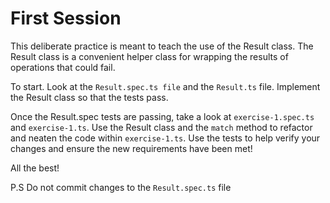 # First Session
This deliberate practice is meant to teach the use of the Result class.
The Result class is a convenient helper class for wrapping the results of operations that could fail.

To start. Look at the `Result.spec.ts file` and the `Result.ts` file.
Implement the Result class so that the tests pass.

Once the Result.spec tests are passing, take a look at `exercise-1.spec.ts` and `exercise-1.ts`.
Use the Result class and the `match` method to refactor and neaten the code within `exercise-1.ts`.
Use the tests to help verify your changes and ensure the new requirements have been met!

All the best!

P.S Do not commit changes to the `Result.spec.ts` file

